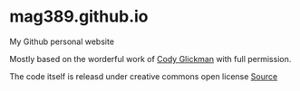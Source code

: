 # mag389.github.io
My Github personal website

Mostly based on the worderful work of [Cody Glickman](https://github.com/glickmac/glickmac.github.io) with full permission.

The code itself is releasd under creative commons open license [Source](http://creativecommons.org/licenses/by/3.0/)


